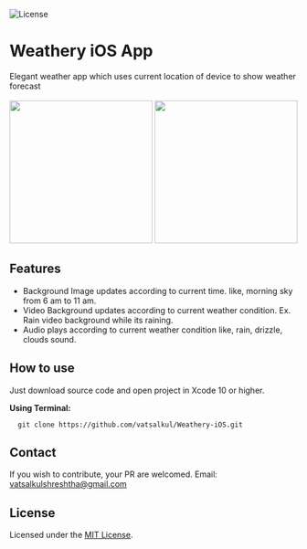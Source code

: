 ![License](https://img.shields.io/github/license/vatsalkul/Weathery-iOS.svg)

# Weathery iOS App
Elegant weather app which uses current location of device to show weather forecast<br><br>
<img src="https://user-images.githubusercontent.com/30840527/61297925-e65c9300-a7fa-11e9-8a77-8aa4e822ed88.png" width="250">
<img src="https://user-images.githubusercontent.com/30840527/61297935-ee1c3780-a7fa-11e9-8358-7af88960a06b.png" width="250">

## Features
- Background Image updates according to current time. like, morning sky from 6 am to 11 am.
- Video Background updates according to current weather condition. Ex. Rain video background while its raining.
- Audio plays according to current weather condition like, rain, drizzle, clouds sound.

## How to use
Just download source code and open project in Xcode 10 or higher.

**Using Terminal:**
```
  git clone https://github.com/vatsalkul/Weathery-iOS.git
  ```
 ## Contact
 If you wish to contribute, your PR are welcomed. Email: vatsalkulshreshtha@gmail.com
 
## License
Licensed under the [MIT License](https://github.com/vatsalkul/Weathery-iOS/blob/master/LICENSE).
